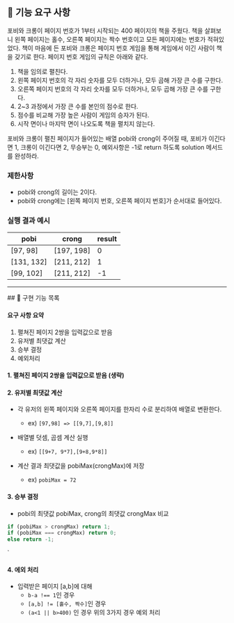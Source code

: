 ## 🚀 기능 요구 사항

포비와 크롱이 페이지 번호가 1부터 시작되는 400 페이지의 책을 주웠다. 책을 살펴보니 왼쪽 페이지는 홀수, 오른쪽 페이지는 짝수 번호이고 모든 페이지에는 번호가 적혀있었다. 책이 마음에 든 포비와 크롱은 페이지 번호 게임을 통해 게임에서 이긴 사람이 책을 갖기로 한다. 페이지 번호 게임의 규칙은 아래와 같다.

1. 책을 임의로 펼친다.
2. 왼쪽 페이지 번호의 각 자리 숫자를 모두 더하거나, 모두 곱해 가장 큰 수를 구한다.
3. 오른쪽 페이지 번호의 각 자리 숫자를 모두 더하거나, 모두 곱해 가장 큰 수를 구한다.
4. 2~3 과정에서 가장 큰 수를 본인의 점수로 한다.
5. 점수를 비교해 가장 높은 사람이 게임의 승자가 된다.
6. 시작 면이나 마지막 면이 나오도록 책을 펼치지 않는다.

포비와 크롱이 펼친 페이지가 들어있는 배열 pobi와 crong이 주어질 때, 포비가 이긴다면 1, 크롱이 이긴다면 2, 무승부는 0, 예외사항은 -1로 return 하도록 solution 메서드를 완성하라.

### 제한사항

- pobi와 crong의 길이는 2이다.
- pobi와 crong에는 [왼쪽 페이지 번호, 오른쪽 페이지 번호]가 순서대로 들어있다.

### 실행 결과 예시

| pobi       | crong      | result |
| ---------- | ---------- | ------ |
| [97, 98]   | [197, 198] | 0      |
| [131, 132] | [211, 212] | 1      |
| [99, 102]  | [211, 212] | -1     |

<hr>
## 📖 구현 기능 목록

#### 요구 사항 요약

1. 펼쳐진 페이지 2쌍을 입력값으로 받음
2. 유저별 최댓값 계산
3. 승부 결정
4. 예외처리

#### 1. 펼쳐진 페이지 2쌍을 입력값으로 받음 (생략)

#### 2. 유저별 최댓값 계산

- 각 유저의 왼쪽 페이지와 오른쪽 페이지를 한자리 수로 분리하여 배열로 변환한다.

  - ex) `[97,98] => [[9,7],[9,8]]`

- 배열별 덧셈, 곱셈 계산 실행

  - ex) `[[9+7, 9*7],[9+8,9*8]]`

- 계산 결과 최댓값을 pobiMax(crongMax)에 저장
  - ex) `pobiMax = 72`

#### 3. 승부 결정

- pobi의 최댓값 pobiMax, crong의 최댓값 crongMax 비교

```js
if (pobiMax > crongMax) return 1;
if (pobiMax === crongMax) return 0;
else return -1;
```

`

#### 4. 에외 처리

- 입력받은 페이지 [a,b]에 대해
  - `b-a !== 1`인 경우
  - `[a,b] != [홀수, 짝수]`인 경우
  - `(a<1 || b>400)` 인 경우
    위의 3가지 경우 예외 처리
